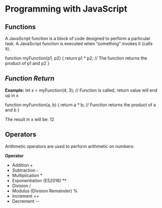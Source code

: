 # **Programming with JavaScript**

## **Functions**

A JavaScript function is a block of code designed to perform a particular task.
A JavaScript function is executed when “something” invokes it (calls it).

function myFunction(p1, p2) { return p1 \* p2; // The function returns the product of p1 and p2 }

## **_Function Return_**

**Example:**
let x = myFunction(4, 3); // Function is called, return value will end up in x

function myFunction(a, b) {
return a \* b; // Function returns the product of a and b
}

The result in x will be:
12

## **Operators**

Arithmetic operators are used to perform arithmetic on numbers:

**Operator**

- Addition +
- Subtraction -
- Multiplication \*
- Exponentiation (ES2016) \*\*
- Division /
- Modulus (Division Remainder) %
- Increment ++
- Decrement --
